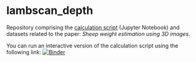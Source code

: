 # lambscan_depth
Repository comprising the [calculation script](https://nbviewer.jupyter.org/github/g2pm/lambscan_depth/blob/master/scripts/model_comparison.ipynb) (Jupyter Notebook) and datasets related to the paper: _Sheep weight estimation using 3D images_.

You can run an interactive version of the calculation script using the following link: [![Binder](https://mybinder.org/badge_logo.svg)](https://mybinder.org/v2/gh/g2pm/lambscan_depth/master)


